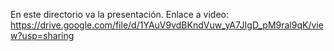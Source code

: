 En este directorio va la presentación.
Enlace a video:
https://drive.google.com/file/d/1YAuV9vdBKndVuw_yA7JIgD_pM9ral9qK/view?usp=sharing
